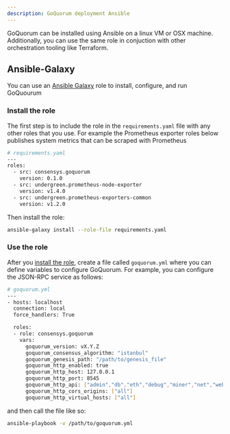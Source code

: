 ```yaml
---
description: GoQuorum deployment Ansible
---
```


GoQuorum can be installed using Ansible on a linux VM or OSX machine. Additionally, you can use the same role in conjuction
with other orchestration tooling like Terraform.

## Ansible-Galaxy

You can use an [Ansible Galaxy](https://galaxy.ansible.com/consensys/goquorum) role to install, configure, and run
GoQuourum

### Install the role

The first step is to include the role in the `requirements.yaml` file with any other roles that you use.
For example the Prometheus exporter roles below publishes system metrics that can be scraped with
Prometheus

```bash
# requirements.yaml
---
roles:
  - src: consensys.goquorum
    version: 0.1.0
  - src: undergreen.prometheus-node-exporter
    version: v1.4.0
  - src: undergreen.prometheus-exporters-common
    version: v1.2.0

```

Then install the role:

```bash
ansible-galaxy install --role-file requirements.yaml
```

### Use the role

After you [install the role](#install-the-role), create a file called `goquorum.yml` where you can define
variables to configure GoQuorum. For example, you can configure the JSON-RPC service as follows:

```bash
# goquorum.yml
---
- hosts: localhost
  connection: local
  force_handlers: True

  roles:
  - role: consensys.goquorum
    vars:
      goquorum_version: vX.Y.Z
      goquorum_consensus_algorithm: "istanbul"
      goquorum_genesis_path: "/path/to/genesis_file"
      goquorum_http_enabled: true
      goquorum_http_host: 127.0.0.1
      goquorum_http_port: 8545
      goquorum_http_api: ["admin","db","eth","debug","miner","net","web3","quorum","ibft"]
      goquorum_http_cors_origins: ["all"]
      goquorum_http_virtual_hosts: ["all"]
```

and then call the file like so:

```bash
ansible-playbook -v /path/to/goquorum.yml
```
